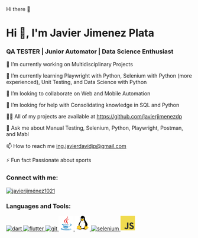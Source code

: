 Hi there 👋
<h1>Hi 👋, I'm Javier Jimenez Plata</h1> <h3>QA TESTER | Junior Automator | Data Science Enthusiast</h3>
🔭 I’m currently working on Multidisciplinary Projects

🌱 I’m currently learning Playwright with Python, Selenium with Python (more experienced), Unit Testing, and Data Science with Python

👯 I’m looking to collaborate on Web and Mobile Automation

🤝 I’m looking for help with Consolidating knowledge in SQL and Python

👨‍💻 All of my projects are available at https://github.com/javierjimenezdp

💬 Ask me about Manual Testing, Selenium, Python, Playwright, Postman, and Mabl

📫 How to reach me ing.javierdavidjp@gmail.com

⚡ Fun fact Passionate about sports

<h3>Connect with me:</h3> <p> <a href="https://linkedin.com/in/javierjiménez1021" target="blank"><img src="https://raw.githubusercontent.com/rahuldkjain/github-profile-readme-generator/master/src/images/icons/Social/linked-in-alt.svg" alt="javierjiménez1021" height="30" width="40" /></a> </p> <h3 align="left">Languages and Tools:</h3> <p align="left"> <a href="https://dart.dev" target="_blank" rel="noreferrer"> <img src="https://www.vectorlogo.zone/logos/dartlang/dartlang-icon.svg" alt="dart" width="40" height="40"/> </a> <a href="https://flutter.dev" target="_blank" rel="noreferrer"> <img src="https://www.vectorlogo.zone/logos/flutterio/flutterio-icon.svg" alt="flutter" width="40" height="40"/> </a> <a href="https://git-scm.com/" target="_blank" rel="noreferrer"> <img src="https://www.vectorlogo.zone/logos/git-scm/git-scm-icon.svg" alt="git" width="40" height="40"/> </a> <a href="https://www.java.com" target="_blank" rel="noreferrer"> <img src="https://raw.githubusercontent.com/devicons/devicon/master/icons/java/java-original.svg" alt="java" width="40" height="40"/> </a> <a href="https://www.linux.org/" target="_blank" rel="noreferrer"> <img src="https://raw.githubusercontent.com/devicons/devicon/master/icons/linux/linux-original.svg" alt="linux" width="40" height="40"/> </a> <a href="https://www.selenium.dev" target="_blank" rel="noreferrer"> <img src="https://raw.githubusercontent.com/detain/svg-logos/780f25886640cef088af994181646db2f6b1a3f8/svg/selenium-logo.svg" alt="selenium" width="40" height="40"/> </a> <a href="https://www.mabl.com" target="_blank" rel="noreferrer"> <img src="https://raw.githubusercontent.com/devicons/devicon/master/icons/javascript/javascript-original.svg" alt="mabl" width="40" height="40"/> </a> </p>
